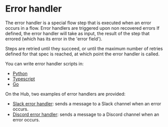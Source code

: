 # Error handler

The error handler is a special flow step that is executed when an error occurs in a flow.
Error handlers are triggered upon non recovered errors
If defined, the error handler will take as input, the result of the step that errored (which has its error in the 'error field').

Steps are retried until they succeed, or until the maximum number of retries defined for that spec is reached, at which point the error handler is called.

You can write error handler scripts in:

- [Python](https://docs.windmill.dev/docs/getting_started/scripts_quickstart/python/)
- [Typescript](https://docs.windmill.dev/docs/getting_started/scripts_quickstart/typescript/)
- [Go](https://docs.windmill.dev/docs/getting_started/scripts_quickstart/go/)

On the Hub, two examples of error handlers are provided:

- [Slack error handler](https://hub.windmill.dev/scripts/slack/1525/send-error-to-slack-channel-slack): sends a message to a Slack channel when an error occurs.
- [Discord error handler](https://hub.windmill.dev/scripts/discord/1523/send-the-error-to-discord-discord): sends a message to a Discord channel when an error occurs.